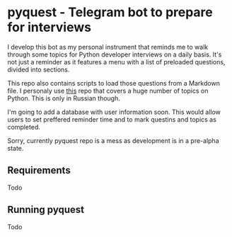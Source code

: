 # pyquest - Telegram bot to prepare for interviews

I develop this bot as my personal instrument that reminds me to walk through
some topics for Python developer interviews on a daily basis. It's not just a
reminder as it features a menu with a list of preloaded questions, divided
into sections.

This repo also contains scripts to load those questions from a Markdown file.
I personaly use [this](https://github.com/yakimka/python_interview_questions)
repo that covers a huge number of topics on Python. This is only in Russian
though.

I'm going to add a database with user information soon. This would allow users
to set preffered reminder time and to mark questins and topics as completed.

Sorry, currently pyquest repo is a mess as development is in a pre-alpha state.

## Requirements

Todo

## Running pyquest

Todo
